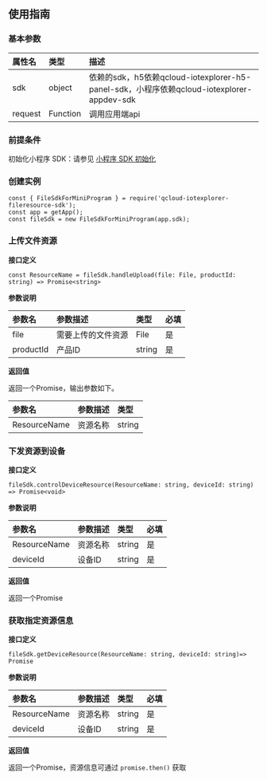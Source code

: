 ## 使用指南

### 基本参数

| 属性名  | 类型     | 描述                                                         |
| :------ | :------- | :----------------------------------------------------------- |
| sdk     | object   | 依赖的sdk，h5依赖qcloud-iotexplorer-h5-panel-sdk，小程序依赖qcloud-iotexplorer-appdev-sdk |
| request | Function | 调用应用端api                                                |

### 前提条件

初始化小程序 SDK：请参见 [小程序 SDK 初始化](https://cloud.tencent.com/document/product/1081/68796)

### 创建实例

```
const { FileSdkForMiniProgram } = require('qcloud-iotexplorer-fileresource-sdk');
const app = getApp();
const fileSdk = new FileSdkForMiniProgram(app.sdk);
```

### 上传文件资源

**接口定义**

```
const ResourceName = fileSdk.handleUpload(file: File, productId: string) => Promise<string>
```

**参数说明**

| 参数名    | 参数描述           | 类型   | 必填 |
| :-------- | :----------------- | :----- | :--- |
| file      | 需要上传的文件资源 | File   | 是   |
| productId | 产品ID             | string | 是   |

**返回值**

返回一个Promise，输出参数如下。

| 参数名       | 参数描述 | 类型   |
| :----------- | :------- | :----- |
| ResourceName | 资源名称 | string |

### 下发资源到设备

**接口定义**

```
fileSdk.controlDeviceResource(ResourceName: string, deviceId: string) => Promise<void>
```

**参数说明**

| 参数名       | 参数描述 | 类型   | 必填 |
| :----------- | :------- | :----- | :--- |
| ResourceName | 资源名称 | string | 是   |
| deviceId     | 设备ID   | string | 是   |

**返回值**

返回一个Promise

### 获取指定资源信息

**接口定义**

```
fileSdk.getDeviceResource(ResourceName: string, deviceId: string)=> Promise
```

**参数说明**

| 参数名       | 参数描述 | 类型   | 必填 |
| :----------- | :------- | :----- | :--- |
| ResourceName | 资源名称 | string | 是   |
| deviceId     | 设备ID   | string | 是   |

**返回值**

返回一个Promise，资源信息可通过 `promise.then()` 获取

